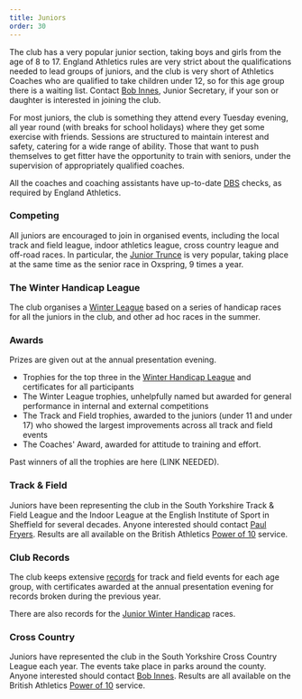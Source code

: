 ```yaml
---
title: Juniors
order: 30
---
```


The club has a very popular junior section, taking boys and girls from the age of 8 to 17. England Athletics rules are very strict about the qualifications needed to lead groups of juniors, and the club is very short of Athletics Coaches who are qualified to take children under 12, so for this age group there is a waiting list. Contact [Bob Innes](mailto:jane&bob@btinternet.com), Junior Secretary, if your son or daughter is interested in joining the club.

For most juniors, the club is something they attend every Tuesday evening, all year round (with breaks for school holidays) where they get some exercise with friends. Sessions are structured to maintain interest and safety, catering for a wide range of ability. Those that want to push themselves to get fitter have the opportunity to train with seniors, under the supervision of appropriately qualified coaches.

All the coaches and coaching assistants have up-to-date [DBS](https://www.gov.uk/government/organisations/disclosure-and-barring-service) checks, as required by England Athletics.

### Competing

All juniors are encouraged to join in organised events, including the local track and field league, indoor athletics league, cross country league and off-road races. In particular, the [Junior Trunce](http://www.trunce.org/) is very popular, taking place at the same time as the senior race in Oxspring, 9 times a year.

### The Winter Handicap League

The club organises a [Winter League](https://pfrac.chrishodgson.co.uk/competitions/junior-winter-handicap) based on a series of handicap races for all the juniors in the club, and other ad hoc races in the summer.

### Awards

Prizes are given out at the annual presentation evening.

- Trophies for the top three in the [Winter Handicap League](https://pfrac.chrishodgson.co.uk/competitions/junior-winter-handicap) and certificates for all participants
- The Winter League trophies, unhelpfully named but awarded for general performance in internal and external competitions
- The Track and Field trophies, awarded to the juniors (under 11 and under 17) who showed the largest improvements across all track and field events
- The Coaches' Award, awarded for attitude to training and effort.

Past winners of all the trophies are here (LINK NEEDED).

### Track & Field

Juniors have been representing the club in the South Yorkshire Track & Field League and the Indoor League at the English Institute of Sport in Sheffield for several decades. Anyone interested should contact [Paul Fryers](mailto:paul.fryers@gmail.com). Results are all available on the British Athletics [Power of 10](https://www.thepowerof10.info/athletes/athleteslookup.aspx) service.

### Club Records

The club keeps extensive [records](http://results.pfrac.co.uk/Records/) for track and field events for each age group, with certificates awarded at the annual presentation evening for records broken during the previous year.

There are also records for the [Junior Winter Handicap](https://pfrac.chrishodgson.co.uk/competitions/junior-winter-handicap) races.

### Cross Country

Juniors have represented the club in the South Yorkshire Cross Country League each year. The events take place in parks around the county. Anyone interested should contact [Bob Innes](mailto:jane&bob@btinternet.com). Results are all available on the British Athletics [Power of 10](https://www.thepowerof10.info/athletes/athleteslookup.aspx) service.
